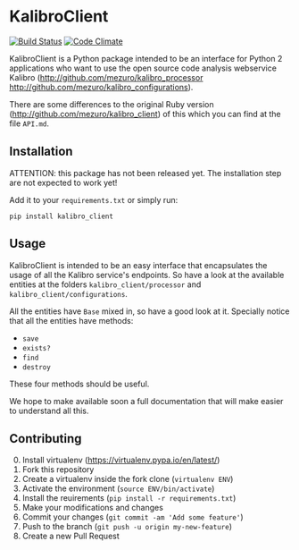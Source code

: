 # KalibroClient

[![Build Status](https://travis-ci.org/mezuro/kalibro_client_py.png?branch=master)](https://travis-ci.org/mezuro/kalibro_client_py)
[![Code Climate](https://codeclimate.com/github/mezuro/kalibro_client_py.png)](https://codeclimate.com/github/mezuro/kalibro_client_py)

KalibroClient is a Python package intended to be an interface for Python 2 applications who want to use the open source code analysis webservice Kalibro (http://github.com/mezuro/kalibro_processor http://github.com/mezuro/kalibro_configurations).

There are some differences to the original Ruby version (http://github.com/mezuro/kalibro_client) of this which you can find at the file `API.md`.

## Installation

ATTENTION: this package has not been released yet. The installation step are not expected to work yet!

Add it to your `requirements.txt` or simply run:

    pip install kalibro_client

## Usage

KalibroClient is intended to be an easy interface that encapsulates the usage of all the Kalibro service's endpoints. So have a look at the available entities at the folders `kalibro_client/processor` and `kalibro_client/configurations`.

All the entities have `Base` mixed in, so have a good look at it. Specially notice that all the entities have methods:

* `save`
* `exists?`
* `find`
* `destroy`

These four methods should be useful.

We hope to make available soon a full documentation that will make easier to understand all this.

## Contributing

0. Install virtualenv (https://virtualenv.pypa.io/en/latest/)
1. Fork this repository
2. Create a virtualenv inside the fork clone (`virtualenv ENV`)
3. Activate the environment (`source ENV/bin/activate`)
4. Install the reuirements (`pip install -r requirements.txt`)
5. Make your modifications and changes
6. Commit your changes (`git commit -am 'Add some feature'`)
7. Push to the branch (`git push -u origin my-new-feature`)
8. Create a new Pull Request
